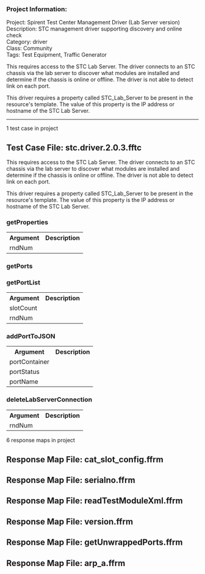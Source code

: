 ### Project Information:
Project: Spirent Test Center Management Driver (Lab Server version)  
Description: STC management driver supporting discovery and online check  
Category: driver  
Class: Community  
Tags: Test Equipment, Traffic Generator  
  
This requires access to the STC Lab Server. The driver connects to an STC chassis via the lab server to discover what modules are installed and determine if the chassis is online or offline. The driver is not able to detect link on each port.   
  
This driver requires a property called STC_Lab_Server to be present in the resource's template. The value of this property is the IP address or hostname of the STC Lab Server.  

 ----
1 test case in project
## Test Case File: stc.driver.2.0.3.fftc
This requires access to the STC Lab Server. The driver connects to an STC chassis via the lab server to discover what modules are installed and determine if the chassis is online or offline. The driver is not able to detect link on each port. 

This driver requires a property called STC_Lab_Server to be present in the resource's template. The value of this property is the IP address or hostname of the STC Lab Server.
### getProperties
<table><tr><th>Argument</th><th>Description</th></tr>
<tr><td>rndNum</td><tr></tr></table>

### getPorts
### getPortList
<table><tr><th>Argument</th><th>Description</th></tr>
<tr><td>slotCount</td><tr></tr>
<tr><td>rndNum</td><tr></tr></table>

### addPortToJSON
<table><tr><th>Argument</th><th>Description</th></tr>
<tr><td>portContainer</td><tr></tr>
<tr><td>portStatus</td><tr></tr>
<tr><td>portName</td><tr></tr></table>

### deleteLabServerConnection
<table><tr><th>Argument</th><th>Description</th></tr>
<tr><td>rndNum</td><tr></tr></table>

6 response maps in project
## Response Map File: cat_slot_config.ffrm
## Response Map File: serialno.ffrm
## Response Map File: readTestModuleXml.ffrm
## Response Map File: version.ffrm
## Response Map File: getUnwrappedPorts.ffrm
## Response Map File: arp_a.ffrm